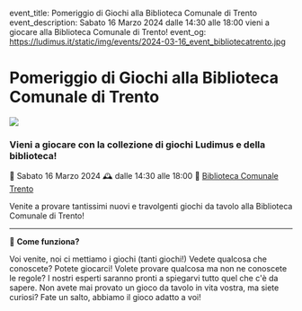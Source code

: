 event_title: Pomeriggio di Giochi alla Biblioteca Comunale di Trento
event_description: Sabato 16 Marzo 2024 dalle 14:30 alle 18:00 vieni a giocare alla Biblioteca Comunale di Trento!
event_og: https://ludimus.it/static/img/events/2024-03-16_event_bibliotecatrento.jpg

# Pomeriggio di Giochi alla Biblioteca Comunale di Trento

![](https://ludimus.it/static/img/events/2024-03-16_event_bibliotecatrento.jpg)

### Vieni a giocare con la collezione di giochi Ludimus e della biblioteca!

📅 Sabato 16 Marzo 2024
🕰 dalle 14:30 alle 18:00
📍 [Biblioteca Comunale Trento](https://maps.app.goo.gl/7YHe7NZrrnUyVHGF9)

Venite a provare tantissimi nuovi e travolgenti giochi da tavolo alla Biblioteca Comunale di Trento!

---

🎲 **Come funziona?**

Voi venite, noi ci mettiamo i giochi (tanti giochi!)
Vedete qualcosa che conoscete? Potete giocarci!
Volete provare qualcosa ma non ne conoscete le regole? I nostri esperti saranno pronti a spiegarvi tutto quel che c'è da sapere.
Non avete mai provato un gioco da tavolo in vita vostra, ma siete curiosi? Fate un salto, abbiamo il gioco adatto a voi!

